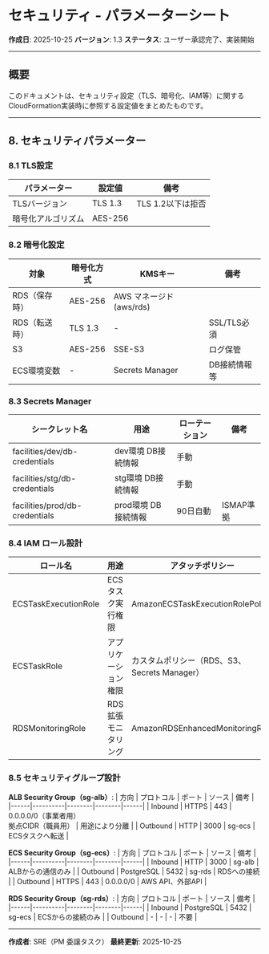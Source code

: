# セキュリティ - パラメーターシート

**作成日**: 2025-10-25
**バージョン**: 1.3
**ステータス**: ユーザー承認完了、実装開始

---

## 概要

このドキュメントは、セキュリティ設定（TLS、暗号化、IAM等）に関するCloudFormation実装時に参照する設定値をまとめたものです。

---

## 8. セキュリティパラメーター

### 8.1 TLS設定

| パラメーター | 設定値 | 備考 |
|------------|--------|------|
| TLSバージョン | TLS 1.3 | TLS 1.2以下は拒否 |
| 暗号化アルゴリズム | AES-256 | |

### 8.2 暗号化設定

| 対象 | 暗号化方式 | KMSキー | 備考 |
|------|----------|--------|------|
| RDS（保存時） | AES-256 | AWS マネージド (aws/rds) | |
| RDS（転送時） | TLS 1.3 | - | SSL/TLS必須 |
| S3 | AES-256 | SSE-S3 | ログ保管 |
| ECS環境変数 | - | Secrets Manager | DB接続情報等 |

### 8.3 Secrets Manager

| シークレット名 | 用途 | ローテーション | 備考 |
|-------------|------|------------|------|
| facilities/dev/db-credentials | dev環境 DB接続情報 | 手動 | |
| facilities/stg/db-credentials | stg環境 DB接続情報 | 手動 | |
| facilities/prod/db-credentials | prod環境 DB接続情報 | 90日自動 | ISMAP準拠 |

### 8.4 IAM ロール設計

| ロール名 | 用途 | アタッチポリシー | 信頼関係 |
|---------|------|--------------|---------|
| ECSTaskExecutionRole | ECSタスク実行権限 | AmazonECSTaskExecutionRolePolicy | ecs-tasks.amazonaws.com |
| ECSTaskRole | アプリケーション権限 | カスタムポリシー（RDS、S3、Secrets Manager） | ecs-tasks.amazonaws.com |
| RDSMonitoringRole | RDS拡張モニタリング | AmazonRDSEnhancedMonitoringRole | monitoring.rds.amazonaws.com |

### 8.5 セキュリティグループ設計

**ALB Security Group（sg-alb）**:
| 方向 | プロトコル | ポート | ソース | 備考 |
|------|----------|--------|--------|------|
| Inbound | HTTPS | 443 | 0.0.0.0/0（事業者用）<br/>拠点CIDR（職員用） | 用途により分離 |
| Outbound | HTTP | 3000 | sg-ecs | ECSタスクへ転送 |

**ECS Security Group（sg-ecs）**:
| 方向 | プロトコル | ポート | ソース | 備考 |
|------|----------|--------|--------|------|
| Inbound | HTTP | 3000 | sg-alb | ALBからの通信のみ |
| Outbound | PostgreSQL | 5432 | sg-rds | RDSへの接続 |
| Outbound | HTTPS | 443 | 0.0.0.0/0 | AWS API、外部API |

**RDS Security Group（sg-rds）**:
| 方向 | プロトコル | ポート | ソース | 備考 |
|------|----------|--------|--------|------|
| Inbound | PostgreSQL | 5432 | sg-ecs | ECSからの接続のみ |
| Outbound | - | - | - | 不要 |

---

**作成者**: SRE（PM 委譲タスク）
**最終更新**: 2025-10-25
